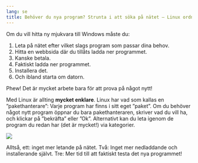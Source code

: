 ```yaml
---
lang: se
title: Behöver du nya program? Strunta i att söka på nätet – Linux ordnar det åt dig.
---
```


Om du vill hitta ny mjukvara till Windows måste du:

<ol>
<li>Leta på nätet efter vilket slags program som passar dina behov.</li>
<li>Hitta en webbsida där du tillåts ladda ner programmet.</li>
<li>Kanske betala.</li>
<li>Faktiskt ladda ner programmet.</li>
<li>Installera det.</li>
<li>Och ibland starta om datorn.</li>
</ol>

Phew! Det är mycket arbete bara för att prova på något nytt!

Med Linux är allting <b>mycket enklare</b>. Linux har vad som kallas en ”pakethanterare”: Varje program har finns i sitt eget ”paket”. Om du behöver något nytt program öppnar du bara pakethanteraren, skriver vad du vill ha, och klickar på ”bekräfta” eller ”Ok”. Alternativt kan du leta igenom de program du redan har (det är mycket!) via kategorier.

<img src="Images/synaptic.png" />

Alltså, ett: inget mer letande på nätet. Två: Inget mer nedladdande och installerande självt. Tre: Mer tid till att faktiskt testa det nya programmet!




